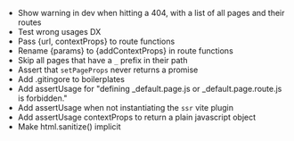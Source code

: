 - Show warning in dev when hitting a 404, with a list of all pages and their routes
- Test wrong usages DX
- Pass {url, contextProps} to route functions
- Rename {params} to {addContextProps} in route functions
- Skip all pages that have a `_` prefix in their path
- Assert that `setPageProps` never returns a promise
- Add .gitingore to boilerplates
- Add assertUsage for "defining _default.page.js or _default.page.route.js is forbidden."
- Add assertUsage when not instantiating the `ssr` vite plugin
- Add assertUsage contextProps to return a plain javascript object
- Make html.sanitize() implicit

